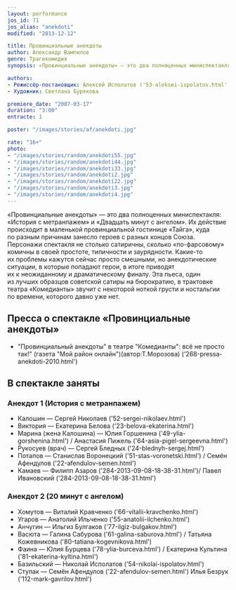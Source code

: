 ```yaml
---
layout: performance
jos_id: 71
jos_alias: "anekdoti"
modified: "2013-12-12"

title: Провинциальные анекдоты
author: Александр Вампилов
genre: Трагикомедия
synopsis: «Провинциальные анекдоты» — это два полноценных миниспектакля: «История с метранпажем» и «Двадцать минут с ангелом». Их действие происходит в маленькой провинциальной гостинице «Тайга», куда по разным причинам занесло героев с разных концов Союза

authors:
- Режиссёр-постановщик: Алексей Исполатов ('53-aleksei-ispolatov.html')
- Художник: Светлана Бурякова

premiere_date: "2007-03-17"
duration: "3:00"
entracte: 1

poster: "/images/stories/af/anekdoti.jpg"

rate: "16+"
photo:
- "/images/stories/random/anekdoti55.jpg"
- "/images/stories/random/anekdoti44.jpg"
- "/images/stories/random/anekdoti33.jpg"
- "/images/stories/random/anekdoti2.jpg"
- "/images/stories/random/anekdoti22.jpg"
- "/images/stories/random/anekdoti3.jpg"
- "/images/stories/random/anekdoti4.jpg"
---
```


«Провинциальные анекдоты» — это два полноценных миниспектакля: «История с метранпажем» и «Двадцать минут с ангелом». Их действие происходит в маленькой провинциальной гостинице «Тайга», куда по разным причинам занесло героев с разных концов Союза. Персонажи спектакля не столько сатиричны, сколько «по-фарсовому» комичны в своей простоте, типичности и заурядности. Какие-то их проблемы кажутся сейчас просто смешными, но анекдотические ситуации, в которые попадают герои, в итоге приводят их к неожиданному и драматическому финалу. Эта пьеса, один из лучших образцов советской сатиры на бюрократию, в трактовке театра «Комедианты» звучит с некоторой ноткой грусти и ностальгии по времени, которого давно уже нет.

## Пресса о спектакле «Провинциальные анекдоты»

- "Провинциальный анекдоты" в театре "Комедианты": всё не просто так!" (газета "Мой район онлайн")(автор:Т.Морозова) ('268-pressa-anekdoti-2010.html')

## В спектакле заняты

### Анекдот 1 (История с метранпажем)

- Калошин — Сергей Николаев ('52-sergei-nikolaev.html')
- Виктория — Екатерина Белова ('23-belova-ekaterina.html')
- Марина (жена Калошина) — Юлия Горшенина ('49-ylia-gorshenina.html') / Анастасия Пижель ('64-asia-pigel-sergeevna.html')
- Рукосуев (врач) — Сергей Бледных ('24-blednyh-sergej.html')
- Потапов — Станислав Воронецкий ('51-stas-voronetski.html') / Семён Афендулов ('22-afendulov-semen.html')
- Камаев — Филипп Азаров ('284-2013-09-08-18-38-31.html')/ Павел Ивановский ('284-2013-09-08-18-38-31.html')

### Анекдот 2 (20 минут с ангелом)

- Хомутов — Виталий Кравченко ('66-vitalii-kravchenko.html')
- Угаров — Анатолий Ильченко ('55-anatolii-ilchenko.html')
- Анчугин — Ильгиз Булгаков ('77-ilgiz-bulgakov.html')
- Васюта — Галина Сабурова ('61-galina-saburova.html') / Татьяна Кожевникова ('80-tatiana-kogevnikova.html')
- Фаина — Юлия Бурцева ('78-ylia-burceva.html') / Екатерина Культина ('81-ekaterina-kyltina.html')
- Базильский — Николай Исполатов ('54-nikolai-ispolatov.html')
- Ступак — Семён Афендулов ('22-afendulov-semen.html') Илья Безрук ('112-mark-gavrilov.html')